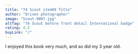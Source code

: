 ```yaml
---
title: "74 Scout item09 Title"
author: "Driven photographer"
image: "Scout-9007.jpg"
altTag: "74 Scout before front detail International badge"
rating: 4.5
buyLink: "/"
---
```


I enjoyed this book very much, and so did my 3 year old.